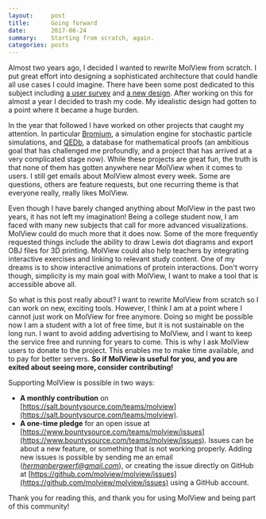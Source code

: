 ```yaml
---
layout:     post
title:      Going forward
date:       2017-06-24
summary:    Starting from scratch, again.
categories: posts
---
```


Almost two years ago, I decided I wanted to rewrite MolView from scratch. I
put great effort into designing a sophisticated architecture that could
handle all use cases I could imagine. There have been some post dedicated to
this subject including [a user
survey](http://blog.molview.org/posts/2015/07/13/a-user-survey/) and [a new
design](http://blog.molview.org/posts/2015/07/23/material-design/). After
working on this for almost a year I decided to trash my code. My idealistic
design had gotten to a point where it became a huge burden.

In the year that followed I have worked on other projects that caught my
attention. In particular [Bromium](https://github.com/hermanbergwerf/bromium),
a simulation engine for stochastic particle simulations, and
[QEDb](https://github.com/qedb), a database for mathematical proofs (an
ambitious goal that has challenged me profoundly, and a project that has
arrived at a very complicated stage now). While these projects are great fun,
the truth is that none of them has gotten anywhere near MolView when it comes
to users. I still get emails about MolView almost every week. Some are
questions, others are feature requests, but one recurring theme is that
everyone really, really likes MolView.

Even though I have barely changed anything about MolView in the past two
years, it has not left my imagination! Being a college student now, I am faced
with many new subjects that call for more advanced visualizations. MolView
could do much more that it does now. Some of the more frequently requested things
include the ability to draw Lewis dot diagrams and export OBJ files for 3D
printing. MolView could also help teachers by integrating interactive exercises
and linking to relevant study content. One of my dreams is to show interactive
animations of protein interactions. Don't worry though, simplicity is my main
goal with MolView, I want to make a tool that is accessible above all.

So what is this post really about? I want to rewrite MolView from scratch so I
can work on new, exciting tools. However, I think I am at a point where I cannot
just work on MolView for free anymore. Doing so might be possible now I am a
student with a lot of free time, but it is not sustainable on the long run. I
want to avoid adding advertising to MolView, and I want to keep the service
free and running for years to come. This is why I ask MolView users to donate
to the project. This enables me to make time available, and to pay for better
servers. **So if MolView is useful for you, and you are exited about seeing
more, consider contributing!**

Supporting MolView is possible in two ways:

- **A monthly contribution** on [https://salt.bountysource.com/teams/molview](https://salt.bountysource.com/teams/molview).
- **A one-time pledge** for an open issue at
  [https://www.bountysource.com/teams/molview/issues](https://www.bountysource.com/teams/molview/issues).
  Issues can be about a new feature, or something that is not working properly.
  Adding new issues is possible by sending me an email (*hermanbergwerf@gmail.com*),
  or creating the issue directly on GitHub at [https://github.com/molview/molview/issues](https://github.com/molview/molview/issues)
  using a GitHub account.

Thank you for reading this, and thank you for using MolView and being part of
this community!
